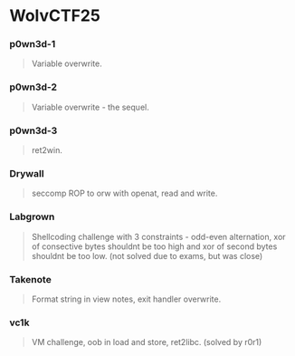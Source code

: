 WolvCTF25
=======

<h3> p0wn3d-1 </h3>

> Variable overwrite.

<h3> p0wn3d-2 </h3>

> Variable overwrite - the sequel.

<h3> p0wn3d-3 </h3>

> ret2win.

<h3> Drywall </h3>

> seccomp ROP to orw with openat, read and write.

<h3> Labgrown </h3>

> Shellcoding challenge with 3 constraints - odd-even alternation, xor of consective bytes shouldnt be too high and xor of second bytes shouldnt be too low. (not solved due to exams, but was close)

<h3> Takenote </h3>

> Format string in view notes, exit handler overwrite.

<h3> vc1k </h3>

> VM challenge, oob in load and store, ret2libc. (solved by r0r1)
